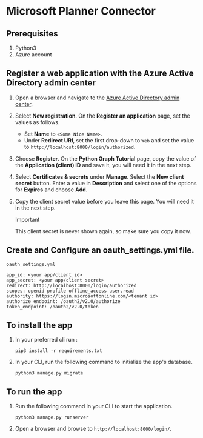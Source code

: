 # Microsoft Planner Connector

## Prerequisites

1. Python3
2. Azure account

## Register a web application with the Azure Active Directory admin center

1. Open a browser and navigate to the [Azure Active Directory admin center](https://aad.portal.azure.com).

2. Select **New registration**. On the **Register an application** page, set the values as follows.

    - Set **Name** to `<Some Nice Name>`.
    - Under **Redirect URI**, set the first drop-down to `Web` and set the value to `http://localhost:8000/login/authorized`.

3. Choose **Register**. On the **Python Graph Tutorial** page, copy the value of the **Application (client) ID** and save it, you will need it in the next step.

4. Select **Certificates & secrets** under **Manage**. Select the **New client secret** button. Enter a value in **Description** and select one of the options for **Expires** and choose **Add**.

5. Copy the client secret value before you leave this page. You will need it in the next step.

    > [!IMPORTANT]
    > This client secret is never shown again, so make sure you copy it now.

## Create and Configure an oauth_settings.yml file. 

`oauth_settings.yml`
```
app_id: <your app/client id>
app_secret: <your app/client secret>
redirect: http://localhost:8000/login/authorized
scopes: openid profile offline_access user.read
authority: https://login.microsoftonline.com/<tenant id>
authorize_endpoint: /oauth2/v2.0/authorize
token_endpoint: /oauth2/v2.0/token
```

## To install the app

1. In your preferred cli run :

    ```Shell
    pip3 install -r requirements.txt
    ```

2. In your CLI, run the following command to initialize the app's database.

    ```Shell
    python3 manage.py migrate
    ```

## To run the app

1. Run the following command in your CLI to start the application.

    ```Shell
    python3 manage.py runserver
    ```

1. Open a browser and browse to `http://localhost:8000/login/`.

